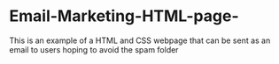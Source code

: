# Email-Marketing-HTML-page-
This is an example of a HTML and CSS webpage that can be sent as an email to users hoping to avoid the spam folder
